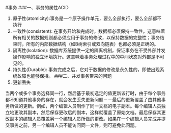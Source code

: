 #事务
###一、事务的属性ACID
1. 原子性(atomicity):事务是一个原子操作单元，要么全部执行，要么全部都不执行
2. 一致性(consistent): 在事务开始和完成时，数据都必须保持一致性。这意味着所有相关的数据规则都必须应用于事务的修改，以保持数据的完整性；事务结束时，所有的内部数据结构（如B树索引或双向链表）也都必须是正确的。
3. 隔离性(lsolation): 数据库系统提供一定的隔离机制，保证事务在不受外部并发操作影响的独立环境执行。这意味着事务处理过程中的中间状态对外部是不可见的。
4. 持久性(Durable): 事务完成之后，它对于数据的修改是永久性的，即使出现系统故障也能够保持。
###二、并发事务带来的问题
1. 更新丢失

当两个或多个事务选择同一行，然后基于最初选定的值更新该行时，由于每个事务都不知道其他事务的存在，就会发生丢失更新问题－－最后的更新覆盖了由其他事务所做的更新。例如，两个编辑人员制作了同一文档的电子副本。每个编辑人员独立地更改其副本，然后保存更改后的副本，这样就覆盖了原始文档。最后保存其更改副本的编辑人员覆盖另一个编辑人员所做的更改。如果在一个编辑人员完成并提交事务之前，另一个编辑人员不能访问同一文件，则可避免此问题。